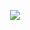   <p align=center>  
  <img align=center src="https://github-readme-stats.vercel.app/api?username=HassanBFarhat&show_icons=true&theme=rose">
  </p>
